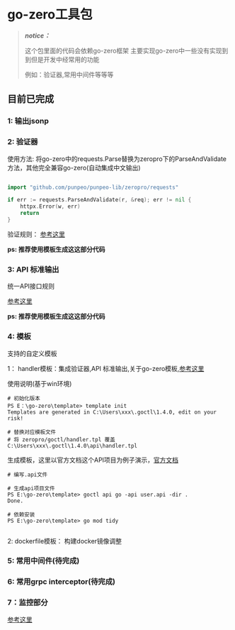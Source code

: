 # go-zero工具包

> ***notice：***
>
> 这个包里面的代码会依赖go-zero框架 主要实现go-zero中一些没有实现到到但是开发中经常用的功能
>
> 例如：验证器,常用中间件等等等
>

## 目前已完成

### 1: 输出jsonp


### 2: 验证器

使用方法: 将go-zero中的requests.Parse替换为zeropro下的ParseAndValidate方法，其他完全兼容go-zero(自动集成中文输出)

```go

import "github.com/punpeo/punpeo-lib/zeropro/requests"

if err := requests.ParseAndValidate(r, &req); err != nil {
    httpx.Error(w, err)
    return
}
```

验证规则： [参考这里](https://github.com/go-playground/validator)

**ps: 推荐使用模板生成这这部分代码**

### 3: API 标准输出

统一API接口规则   

[参考这里](https://jz-tech.yuque.com/jz-tech/adtrtg/fuvuci)

**ps: 推荐使用模板生成这这部分代码**

### 4: 模板

支持的自定义模板

1： handler模板：集成验证器,API 标准输出,关于go-zero模板,[参考这里](https://go-zero.dev/cn/docs/goctl/template-cmd/)

使用说明(基于win环境)

```shell
# 初始化版本
PS E：\go-zero\template> template init
Templates are generated in C:\Users\xxx\.goctl\1.4.0, edit on your risk!      

# 替换对应模板文件
# 将 zeropro/goctl/handler.tpl 覆盖 C:\Users\xxx\.goctl\1.4.0\api\handler.tpl
```

生成模板，这里以官方文档这个API项目为例子演示，[官方文档](https://go-zero.dev/cn/docs/advance/api-coding)

```shell
# 编写.api文件

# 生成api项目文件 
PS E:\go-zero\template> goctl api go -api user.api -dir . 
Done.   

# 依赖安装
PS E:\go-zero\template> go mod tidy 


```
2: dockerfile模板： 构建docker镜像调整


### 5: 常用中间件(待完成)

### 6: 常用grpc interceptor(待完成)

### 7：监控部分
[参考这里](./readme-monitor.md)



